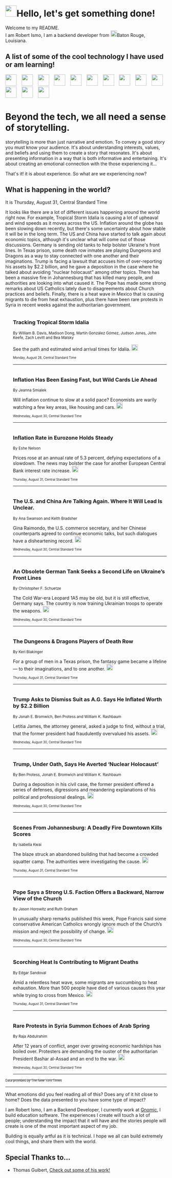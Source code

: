 <h1><img src="https://emojis.slackmojis.com/emojis/images/1643514375/3493/hot-coffee.gif?1643514375" width="35"/>Hello, let's get something done!</h1>

<p>Welcome to my README.<br/>
I am Robert Ismo, I am a backend developer from <img src="https://emojis.slackmojis.com/emojis/images/1638395689/50435/moulin_rouge.png?1638395689" width="20"/>Baton Rouge, Louisiana.</p>
<h2>A list of some of the cool technology I have used or am learning!</h2>
<p>
<img src="https://emojis.slackmojis.com/emojis/images/1643516091/21142/meow_bongotap.gif?1643516091" width="35" alt="">
<img src="https://img.shields.io/badge/Favorite%20Frontend%20Framework-SvelteKit-f83903" alt="">
<img src="https://img.shields.io/badge/Second%20Favorite-Vue-40b581" alt="">
<img src="https://img.shields.io/badge/Most%20Used%20Runtime-Nodejs-78b061" alt="">
<img src="https://emojis.slackmojis.com/emojis/images/1643517416/34482/fire.gif?1643517416" width="35" alt="">
<img src="https://img.shields.io/badge/Javascript%20But%20Better-Typescript-0078ca" alt="">
<img src="https://img.shields.io/badge/Favorite%20Language-Elixir-3e244d" alt="">
<img src="https://img.shields.io/badge/Containerize%20Everything-Docker-6ac9ef" alt="">
<img src="https://emojis.slackmojis.com/emojis/images/1643514596/5999/meow_party.gif?1643514596" width="35" alt="">
<img src="https://img.shields.io/badge/API%20Love%20Language-Graphql-de32a5" alt="">
<img src="https://img.shields.io/badge/Our%20Favorite%20Version%20Controller-Git-e94f33" alt="">
<img src="https://img.shields.io/badge/Favorite%20Database-Redis-d42d1d" alt="">
<img src="https://emojis.slackmojis.com/emojis/images/1643514559/5584/deployparrot.gif?1643514559" width="35" alt="">
<img src="https://img.shields.io/badge/Container%20Interstate-RabbitMQ-f66200" alt="">
<img src="https://img.shields.io/badge/Gotta%20Learn-Kubernetes-316adf" alt="">
<img src="https://img.shields.io/badge/Really%20Mature%20Now-WASM-654fef" alt="">
<img src="https://emojis.slackmojis.com/emojis/images/1666642497/61942/dance_vibe.gif?1666642497" width="35" alt="">
<img src="https://img.shields.io/badge/For%20My%20M1-ARM64-657d96" alt="">
<img src="https://img.shields.io/badge/Loving%20This%20So%20Much-TailwindCSS-17bcb5" alt="">
<img src="https://img.shields.io/badge/Cool%20Build%20Tool-Vite-f9cb24" alt="">
<img src="https://emojis.slackmojis.com/emojis/images/1669231376/62819/working-on-it.gif?1669231376" width="35" alt="">
<img src="https://img.shields.io/badge/Fun%20and%20Easy%20Database-MongoDB-5f8c49" alt="">
<img src="https://img.shields.io/badge/JS%20Life%20Support-NPM-c73737" alt="">
<img src="https://img.shields.io/badge/I%20Liked%20It-DynamoDB-0073b9" alt="">
<img src="https://emojis.slackmojis.com/emojis/images/1643514045/46/question.gif?1643514045" width="35" alt="">
<img src="https://img.shields.io/badge/cool-React-60d6f9" alt="">
<img src="https://img.shields.io/badge/Future%20Big%20Project-Lambda-f37e00" alt="">
<img src="https://img.shields.io/badge/NPM%20But%20Better-PNPM-f1aa07" alt="">
<img src="https://emojis.slackmojis.com/emojis/images/1643514943/9662/fbwow.gif?1643514943" width="35" alt="">
<img src="https://img.shields.io/badge/First%20Language-C-662079" alt="">
<img src="https://img.shields.io/badge/Where%20I%20Deploy%20Frontend-Vercel-000000" alt="">
<img src="https://img.shields.io/badge/Who%20Does%20not%20Want%20an%20App-Swift-f9492a" alt="">
<img src="https://emojis.slackmojis.com/emojis/images/1643514058/151/javascript.png?1643514058" width="35" alt="">
<img src="https://img.shields.io/badge/cool-Python-fbd542" alt="">
<img src="https://img.shields.io/badge/Favorite%20Something-Stripe-656cdc" alt="">
<img src="https://img.shields.io/badge/Of%20Course-HTML5-ed6327" alt="">
<img src="https://emojis.slackmojis.com/emojis/images/1660415405/60731/bomb.gif?1660415405" width="35" alt="">
<img src="https://img.shields.io/badge/hate-CSS-2964ec" alt="">
<img src="https://img.shields.io/badge/Learning-CircleCI-141215" alt="">
<img src="https://img.shields.io/badge/Learning-Rust-fbbb3b" alt="">
<img src="https://emojis.slackmojis.com/emojis/images/1660415397/60712/writing-hand.gif?1660415397" width="35" alt="">
<img src="https://img.shields.io/badge/Dev%20Browser%20of%20Choice-Firefox-cc4e26" alt="">
<img src="https://img.shields.io/badge/Recoverying%20From%20Windows-UNIX-1781e3" alt="">
<img src="https://img.shields.io/badge/LOVE-LogSeq-90c1c2" alt="">
<img src="https://emojis.slackmojis.com/emojis/images/1643514066/223/kirby.gif?1643514066" width="35" alt="">
<img src="https://img.shields.io/badge/Daily%20Driver-MacOS-e6e6e8" alt="">
<img src="https://img.shields.io/badge/Git%20Server-Github-000000" alt="">
<img src="https://img.shields.io/badge/enjoyable-EC2-f17428" alt="">
<img src="https://emojis.slackmojis.com/emojis/images/1643514239/2069/excited.gif?1643514239" width="35" alt="">
</p>
<h1>Beyond the tech, we all need a sense of storytelling.</h1>
<p>storytelling is more than just narrative and emotion. To convey a good story you must know your audience. It's about understanding interests, values, and beliefs and using them to create a story that resonates. It's about presenting information in a way that is both informative and entertaining. It's about creating an emotional connection with the those experiencing it...</p>
<p>That's it! it is about experience. So what are we experiencing now?</p>
<h2>What is happening in the world?</h2>
<p>It is Thursday, August 31, Central Standard Time</p>
<p>
It looks like there are a lot of different issues happening around the world right now. For example, Tropical Storm Idalia is causing a lot of upheaval and wind speeds as it moves across the US. Inflation around the globe has been slowing down recently, but there&#39;s some uncertainty about how stable it will be in the long term. The US and China have started to talk again about economic topics, although it&#39;s unclear what will come out of those discussions. Germany is sending old tanks to help bolster Ukraine&#39;s front lines. In Texas prison, some death row inmates are playing Dungeons and Dragons as a way to stay connected with one another and their imaginations. Trump is facing a lawsuit that accuses him of over-reporting his assets by $2.2 billion, and he gave a deposition in the case where he talked about avoiding “nuclear holocaust” among other topics. There has been a massive fire in Johannesburg that has killed many people, and authorities are looking into what caused it. The Pope has made some strong remarks about US Catholics lately due to disagreements about Church practices and beliefs. Finally, there is a heat wave in Mexico that is causing migrants to die from heat exhaustion, plus there have been rare protests in Syria in recent weeks against the authoritarian government.</p>
<ol>
<img src="https://img.shields.io/badge/-us-blue" alt="">
<h3>Tracking Tropical Storm Idalia</h3>
<sub>By William B. Davis, Madison Dong, Martín González Gómez, Judson Jones, John Keefe, Zach Levitt and Bea Malsky</sub>
<p>See the path and estimated wind arrival times for Idalia.  <a href="https://nyti.ms/45jGDYd"><img src="https://developer.nytimes.com/files/poweredby_nytimes_30b.png?v=1583354208352" height="20"></a></p>
<sub><sub>Monday, August 28, Central Standard Time</sub></sub>
<hr/>
<img src="https://img.shields.io/badge/-business-blue" alt="">
<h3>Inflation Has Been Easing Fast, but Wild Cards Lie Ahead</h3>
<sub>By Jeanna Smialek</sub>
<p>Will inflation continue to slow at a solid pace? Economists are warily watching a few key areas, like housing and cars.  <a href="https://nyti.ms/3PhJNGl"><img src="https://developer.nytimes.com/files/poweredby_nytimes_30b.png?v=1583354208352" height="20"></a></p>
<sub><sub>Wednesday, August 30, Central Standard Time</sub></sub>
<hr/>
<img src="https://img.shields.io/badge/-business-blue" alt="">
<h3>Inflation Rate in Eurozone Holds Steady</h3>
<sub>By Eshe Nelson</sub>
<p>Prices rose at an annual rate of 5.3 percent, defying expectations of a slowdown. The news may bolster the case for another European Central Bank interest rate increase.  <a href="https://nyti.ms/3R9tU5Y"><img src="https://developer.nytimes.com/files/poweredby_nytimes_30b.png?v=1583354208352" height="20"></a></p>
<sub><sub>Thursday, August 31, Central Standard Time</sub></sub>
<hr/>
<img src="https://img.shields.io/badge/-business-blue" alt="">
<h3>The U.S. and China Are Talking Again. Where It Will Lead Is Unclear.</h3>
<sub>By Ana Swanson and Keith Bradsher</sub>
<p>Gina Raimondo, the U.S. commerce secretary, and her Chinese counterparts agreed to continue economic talks, but such dialogues have a disheartening record.  <a href="https://nyti.ms/3sveHlD"><img src="https://developer.nytimes.com/files/poweredby_nytimes_30b.png?v=1583354208352" height="20"></a></p>
<sub><sub>Wednesday, August 30, Central Standard Time</sub></sub>
<hr/>
<img src="https://img.shields.io/badge/-world-blue" alt="">
<h3>An Obsolete German Tank Seeks a Second Life on Ukraine’s Front Lines</h3>
<sub>By Christopher F. Schuetze</sub>
<p>The Cold War-era Leopard 1A5 may be old, but it is still effective, Germany says. The country is now training Ukrainian troops to operate the weapons.  <a href="https://nyti.ms/3OS93S6"><img src="https://developer.nytimes.com/files/poweredby_nytimes_30b.png?v=1583354208352" height="20"></a></p>
<sub><sub>Wednesday, August 30, Central Standard Time</sub></sub>
<hr/>
<img src="https://img.shields.io/badge/-magazine-blue" alt="">
<h3>The Dungeons &amp; Dragons Players of Death Row</h3>
<sub>By Keri Blakinger</sub>
<p>For a group of men in a Texas prison, the fantasy game became a lifeline — to their imaginations, and to one another.  <a href="https://nyti.ms/488jdaf"><img src="https://developer.nytimes.com/files/poweredby_nytimes_30b.png?v=1583354208352" height="20"></a></p>
<sub><sub>Thursday, August 31, Central Standard Time</sub></sub>
<hr/>
<img src="https://img.shields.io/badge/-nyregion-blue" alt="">
<h3>Trump Asks to Dismiss Suit as A.G. Says He Inflated Worth by $2.2 Billion</h3>
<sub>By Jonah E. Bromwich, Ben Protess and William K. Rashbaum</sub>
<p>Letitia James, the attorney general, asked a judge to find, without a trial, that the former president had fraudulently overvalued his assets.  <a href="https://nyti.ms/45tN1Mt"><img src="https://developer.nytimes.com/files/poweredby_nytimes_30b.png?v=1583354208352" height="20"></a></p>
<sub><sub>Wednesday, August 30, Central Standard Time</sub></sub>
<hr/>
<img src="https://img.shields.io/badge/-nyregion-blue" alt="">
<h3>Trump, Under Oath, Says He Averted ‘Nuclear Holocaust’</h3>
<sub>By Ben Protess, Jonah E. Bromwich and William K. Rashbaum</sub>
<p>During a deposition in his civil case, the former president offered a series of defenses, digressions and meandering explanations of his political and professional dealings.  <a href="https://nyti.ms/45x4Gmx"><img src="https://developer.nytimes.com/files/poweredby_nytimes_30b.png?v=1583354208352" height="20"></a></p>
<sub><sub>Wednesday, August 30, Central Standard Time</sub></sub>
<hr/>
<img src="https://img.shields.io/badge/-world-blue" alt="">
<h3>Scenes From Johannesburg: A Deadly Fire Downtown Kills Scores</h3>
<sub>By Isabella Kwai</sub>
<p>The blaze struck an abandoned building that had become a crowded squatter camp. The authorities were investigating the cause.  <a href="https://nyti.ms/486zKLM"><img src="https://developer.nytimes.com/files/poweredby_nytimes_30b.png?v=1583354208352" height="20"></a></p>
<sub><sub>Thursday, August 31, Central Standard Time</sub></sub>
<hr/>
<img src="https://img.shields.io/badge/-world-blue" alt="">
<h3>Pope Says a Strong U.S. Faction Offers a Backward, Narrow View of the Church</h3>
<sub>By Jason Horowitz and Ruth Graham</sub>
<p>In unusually sharp remarks published this week, Pope Francis said some conservative American Catholics wrongly ignore much of the Church’s mission and reject the possibility of change.  <a href="https://nyti.ms/3P1sasW"><img src="https://developer.nytimes.com/files/poweredby_nytimes_30b.png?v=1583354208352" height="20"></a></p>
<sub><sub>Wednesday, August 30, Central Standard Time</sub></sub>
<hr/>
<img src="https://img.shields.io/badge/-us-blue" alt="">
<h3>Scorching Heat Is Contributing to Migrant Deaths</h3>
<sub>By Edgar Sandoval</sub>
<p>Amid a relentless heat wave, some migrants are succumbing to heat exhaustion. More than 500 people have died of various causes this year while trying to cross from Mexico.  <a href="https://nyti.ms/3PhpQzu"><img src="https://developer.nytimes.com/files/poweredby_nytimes_30b.png?v=1583354208352" height="20"></a></p>
<sub><sub>Thursday, August 31, Central Standard Time</sub></sub>
<hr/>
<img src="https://img.shields.io/badge/-world-blue" alt="">
<h3>Rare Protests in Syria Summon Echoes of Arab Spring</h3>
<sub>By Raja Abdulrahim</sub>
<p>After 12 years of conflict, anger over growing economic hardships has boiled over. Protesters are demanding the ouster of the authoritarian President Bashar al-Assad and an end to the war.  <a href="https://nyti.ms/3QZoYRe"><img src="https://developer.nytimes.com/files/poweredby_nytimes_30b.png?v=1583354208352" height="20"></a></p>
<sub><sub>Wednesday, August 30, Central Standard Time</sub></sub>
<hr/>
</ol>
<a href="https://developer.nytimes.com"><sub><sub>Data provided by The New York Times</sub></sub></a>
<hr/>
<p>What emotions did you feel reading all of this? Does any of it hit close to home? Does the data presented to you have some type of impact?</p>
<p>I am Robert Ismo, I am a Backend Developer, I currently work at <a href="https://gnomic.education/">Gnomic</a>, I build education software. The experiences I create will touch a lot of people; understanding the impact that it will have and the stories people will create is one of the most important aspect of my job.</p>
<p>Building is equally artful as it is technical. I hope we all can build extremely cool things, and share them with the world.</p>
<h2>Special Thanks to...</h2>
<ul>
<li>Thomas Guibert, <a href="https://github.com/thmsgbrt/thmsgbrt">Check out some of his work!</a></li>
</ul>